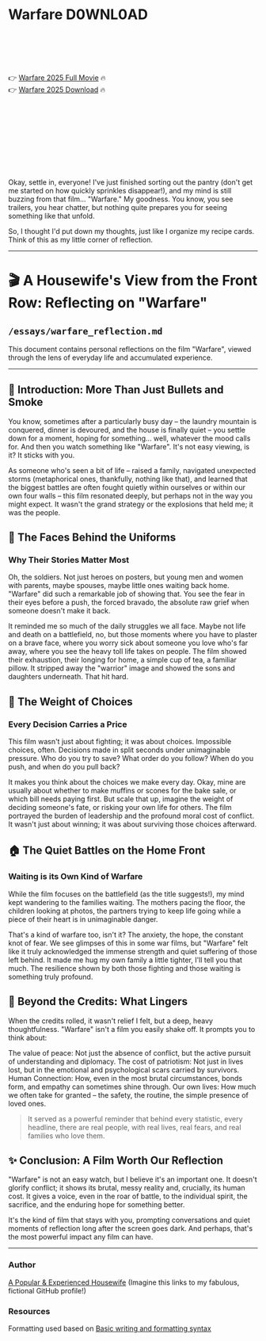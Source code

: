 # Warfare D0WNL0AD

<br><br><br><br>


👉 <a href="https://Stephen-portbelbetest1981.github.io/oexbweteio/">Warfare 2025 Full Movie</a> 🔥
<br>
👉 <a href="https://Stephen-portbelbetest1981.github.io/oexbweteio/">Warfare 2025 Download</a> 🔥


<br><br><br><br><br><br><br><br>


Okay, settle in, everyone! I've just finished sorting out the pantry (don't get me started on how quickly sprinkles disappear!), and my mind is still buzzing from that film... "Warfare." My goodness. You know, you see trailers, you hear chatter, but nothing quite prepares you for seeing something like that unfold.

So, I thought I'd put down my thoughts, just like I organize my recipe cards. Think of this as my little corner of reflection.

---

# 🎬 A Housewife's View from the Front Row: Reflecting on "Warfare"

## `/essays/warfare_reflection.md`

This document contains personal reflections on the film "Warfare", viewed through the lens of everyday life and accumulated experience.

---

## 🤔 Introduction: More Than Just Bullets and Smoke

You know, sometimes after a particularly busy day – the laundry mountain is conquered, dinner is devoured, and the house is finally quiet – you settle down for a moment, hoping for something... well, whatever the mood calls for. And then you watch something like "Warfare". It's not easy viewing, is it? It sticks with you.

As someone who's seen a bit of life – raised a family, navigated unexpected storms (metaphorical ones, thankfully, nothing like that), and learned that the biggest battles are often fought quietly within ourselves or within our own four walls – this film resonated deeply, but perhaps not in the way you might expect. It wasn't the grand strategy or the explosions that held me; it was the people.

## 👤 The Faces Behind the Uniforms

### Why Their Stories Matter Most

Oh, the soldiers. Not just heroes on posters, but young men and women with parents, maybe spouses, maybe little ones waiting back home. "Warfare" did such a remarkable job of showing that. You see the fear in their eyes before a push, the forced bravado, the absolute raw grief when someone doesn't make it back.

It reminded me so much of the daily struggles we all face. Maybe not life and death on a battlefield, no, but those moments where you have to plaster on a brave face, where you worry sick about someone you love who's far away, where you see the heavy toll life takes on people. The film showed their exhaustion, their longing for home, a simple cup of tea, a familiar pillow. It stripped away the "warrior" image and showed the sons and daughters underneath. That hit hard.

## 💪 The Weight of Choices

### Every Decision Carries a Price

This film wasn't just about fighting; it was about choices. Impossible choices, often. Decisions made in split seconds under unimaginable pressure. Who do you try to save? What order do you follow? When do you push, and when do you pull back?

It makes you think about the choices we make every day. Okay, mine are usually about whether to make muffins or scones for the bake sale, or which bill needs paying first. But scale that up, imagine the weight of deciding someone's fate, or risking your own life for others. The film portrayed the burden of leadership and the profound moral cost of conflict. It wasn't just about winning; it was about surviving those choices afterward.

## 🏠 The Quiet Battles on the Home Front

### Waiting is its Own Kind of Warfare

While the film focuses on the battlefield (as the title suggests!), my mind kept wandering to the families waiting. The mothers pacing the floor, the children looking at photos, the partners trying to keep life going while a piece of their heart is in unimaginable danger.

That's a kind of warfare too, isn't it? The anxiety, the hope, the constant knot of fear. We see glimpses of this in some war films, but "Warfare" felt like it truly acknowledged the immense strength and quiet suffering of those left behind. It made me hug my own family a little tighter, I'll tell you that much. The resilience shown by both those fighting and those waiting is something truly profound.

## 🙏 Beyond the Credits: What Lingers

When the credits rolled, it wasn't relief I felt, but a deep, heavy thoughtfulness. "Warfare" isn't a film you easily shake off. It prompts you to think about:

   The value of peace: Not just the absence of conflict, but the active pursuit of understanding and diplomacy.
   The cost of patriotism: Not just in lives lost, but in the emotional and psychological scars carried by survivors.
   Human Connection: How, even in the most brutal circumstances, bonds form, and empathy can sometimes shine through.
   Our own lives: How much we often take for granted – the safety, the routine, the simple presence of loved ones.

> It served as a powerful reminder that behind every statistic, every headline, there are real people, with real lives, real fears, and real families who love them.

## ✨ Conclusion: A Film Worth Our Reflection

"Warfare" is not an easy watch, but I believe it's an important one. It doesn't glorify conflict; it shows its brutal, messy reality and, crucially, its human cost. It gives a voice, even in the roar of battle, to the individual spirit, the sacrifice, and the enduring hope for something better.

It's the kind of film that stays with you, prompting conversations and quiet moments of reflection long after the screen goes dark. And perhaps, that's the most powerful impact any film can have.

---

### Author

   [A Popular & Experienced Housewife](https://github.com/YourGithubUsernameHere/warfare-essay) (Imagine this links to my fabulous, fictional GitHub profile!)

### Resources

   Formatting used based on [Basic writing and formatting syntax](https://docs.github.com/ru/get-started/writing-on-github/getting-started-with-writing-and-formatting-on-github/basic-writing-and-formatting-syntax)

